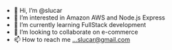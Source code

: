 - 👋 Hi, I’m @slucar
- 👀 I’m interested in Amazon AWS and Node.js Express
- 🌱 I’m currently learning FullStack development
- 💞️ I’m looking to collaborate on e-commerce
- 📫 How to reach me ...slucar@gmail.com

<!---
slucar/slucar is a ✨ special ✨ repository because its `README.md` (this file) appears on your GitHub profile.
You can click the Preview link to take a look at your changes.
--->
